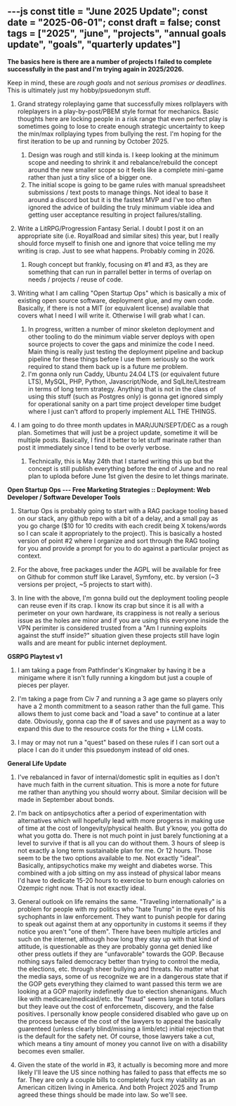 ---js
const title = "June 2025 Update";
const date = "2025-06-01";
const draft = false;
const tags = ["2025", "june", "projects", "annual goals update", "goals", "quarterly updates"]
---

**The basics here is there are a number of projects I failed to complete successfully in the past and I'm trying again in 2025/2026.**

Keep in mind, these are _rough goals_ and not _serious promises or deadlines_. This is ultimately just my hobby/psuedonym stuff.

1) Grand strategy roleplaying game that successfully mixes rollplayers with roleplayers in a play-by-post/PBEM style format for mechanics. Basic thoughts here are locking people in a risk range that even perfect play is sometimes going to lose to create enough strategic uncertainty to keep the min/max rollplaying types from bullying the rest. I'm hoping for the first iteration to be up and running by October 2025.
    1) Design was rough and still kinda is. I keep looking at the minimum scope and needing to shrink it and rebalance/rebuild the concept around the new smaller scope so it feels like a complete mini-game rather than just a tiny slice of a bigger one.
    2) The initial scope is going to be game rules with manual spreadsheet submissions / text posts to manage things. Not ideal to base it around a discord bot but it is the fastest MVP and I've too often ignored the advice of building the truly minimum viable idea and getting user acceptance resulting in project failures/stalling.

2) Write a LitRPG/Progression Fantasy Serial. I doubt I post it on an appropriate site (i.e. RoyalRoad and similar sites) this year, but I really should force myself to finish one and ignore that voice telling me my writing is crap. Just to see what happens. Probably coming in 2026.
    1) Rough concept but frankly, focusing on #1 and #3, as they are something that can run in parrallel better in terms of overlap on needs / projects / reuse of code.

3) Writing what I am calling "Open Startup Ops" which is basically a mix of existing open source software, deployment glue, and my own code. Basically, if there is not a MIT (or equivalent license) available that covers what I need I will write it. Otherwise I will grab what I can.
    1) In progress, written a number of minor skeleton deployment and other tooling to do the minimum viable server deploys with open source projects to cover the gaps and minimize the code I need. Main thing is really just testing the deployment pipeline and backup pipeline for these things before I use them seriously so the work required to stand them back up is a future me problem.
    2) I'm gonna only run Caddy, Ubuntu 24.04 LTS (or equivalent future LTS), MySQL, PHP, Python, Javascript/Node, and SqlLite/Litestream in terms of long term strategy. Anything that is not in the class of using this stuff (such as Postgres only) is gonna get ignored simply for operational sanity on a part time project developer time budget where I just can't afford to properly implement ALL THE THINGS.

4) I am going to do three month updates in MAR/JUN/SEPT/DEC as a rough plan. Sometimes that will just be a project update, sometime it will be multiple posts. Basically, I find it better to let stuff marinate rather than post it immediately since I tend to be overly verbose.
    1) Technically, this is May 24th that I started writing this up but the concept is still publish everything before the end of June and no real plan to uploda before June 1st given the desire to let things marinate.

**Open Startup Ops --- Free Marketing Strategies :: Deployment: Web Developer / Software Developer Tools**

1) Startup Ops is probably going to start with a RAG package tooling based on our stack, any github repo with a bit of a delay, and a small pay as you go charge ($10 for 10 credits with each credit being X tokens/words so I can scale it appropriately to the project). This is basically a hosted version of point #2 where I organize and sort through the RAG tooling for you and provide a prompt for you to do against a particular project as context.

2) For the above, free packages under the AGPL will be available for free on Github for common stuff like Laravel, Symfony, etc. by version (~3 versions per project, ~5 projects to start with).

3) In line with the above, I'm gonna build out the deployment tooling people can reuse even if its crap. I know its crap but since it is all with a perimeter on your own hardware, its crappiness is not really a serious issue as the holes are minor and if you are using this everyone inside the VPN perimiter is considered trusted from a "Am I running exploits against the stuff inside?" situation given these projects still have login walls and are meant for public internet deployment.

**GSRPG Playtest v1**

1) I am taking a page from Pathfinder's Kingmaker by having it be a minigame where it isn't fully running a kingdom but just a couple of pieces per player.

2) I'm taking a page from Civ 7 and running a 3 age game so players only have a 2 month commitment to a season rather than the full game. This allows them to just come back and "load a save" to continue at a later date. Obviously, gonna cap the # of saves and use payment as a way to expand this due to the resource costs for the thing + LLM costs.

3) I may or may not run a "quest" based on these rules if I can sort out a place I can do it under this psuedonym instead of old ones.

**General Life Update**

1) I've rebalanced in favor of internal/domestic split in equities as I don't have much faith in the current situation. This is more a note for future me rather than anything you should worry about. Similar decision will be made in September about bonds.

2) I'm back on antipsychotics after a period of experimentation with alternatives which will hopefully lead with more progerss in making use of time at the cost of longevity/physical health. But y'know, you gotta do what you gotta do. There is not much point in just barely functioning at a level to survive if that is all you can do without them. 3 hours of sleep is not exactly a long term sustainable plan for me. Or 12 hours. Those seem to be the two options available to me. Not exactly "ideal". Basically, antipsychotics make my weight and diabetes worse. This combined with a job sitting on my ass instead of physical labor means I'd have to dedicate 15-20 hours to exercise to burn enough calories on Ozempic right now. That is not exactly ideal.

3) General outlook on life remains the same. "Traveling internationally" is a problem for people with my politics who "hate Trump" in the eyes of his sychophants in law enforcement. They want to punish people for daring to speak out against them at any opportunity in customs it seems if they notice you aren't "one of them". There have been multiple articles and such on the internet, although how long they stay up with that kind of attitude, is questionable as they are probably gonna get denied like other press outlets if they are "unfavorable" towards the GOP. Because nothing says failed democracy better than trying to control the media, the elections, etc. through sheer bullying and threats. No matter what the media says, some of us recognize we are in a dangerous state that if the GOP gets everything they claimed to want passed this term we are looking at a GOP majority indefinetly due to election shenanigans. Much like with medicare/medicaid/etc. the "fraud" seems large in total dollars but they leave out the cost of enforcemetn, discovery, and the false positives. I personally know people considered disabled who gave up on the process because of the cost of the lawyers to appeal the basically guarenteed (unless clearly blind/missing a limb/etc) initial rejection that is the default for the safety net. Of course, those lawyers take a cut, which means a tiny amount of money you cannot live on with a disability becomes even smaller.

4) Given the state of the world in #3, it actually is becoming more and more likely I'll leave the US since nothing has failed to pass that effects me so far. They are only a couple bills to completely fuck my viability as an American citizen living in America. And both Project 2025 and Trump agreed these things should be made into law. So we'll see.
